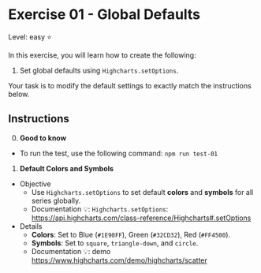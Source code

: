 # Exercise 01 - Global Defaults

Level: easy ⭐

In this exercise, you will learn how to create the following:

1. Set global defaults using `Highcharts.setOptions`.

Your task is to modify the default settings to exactly match the instructions below.

## Instructions

0. **Good to know**

- To run the test, use the following command: `npm run test-01`

1.  **Default Colors and Symbols**

- Objective
  - Use `Highcharts.setOptions` to set default **colors** and **symbols** for all series globally.
  - Documentation 💡: `Highcharts.setOptions`: https://api.highcharts.com/class-reference/Highcharts#.setOptions
- Details
  - **Colors**: Set to Blue (`#1E90FF`), Green (`#32CD32`), Red (`#FF4500`).
  - **Symbols**: Set to `square`, `triangle-down`, and `circle`.
  - Documentation 💡: demo https://www.highcharts.com/demo/highcharts/scatter
